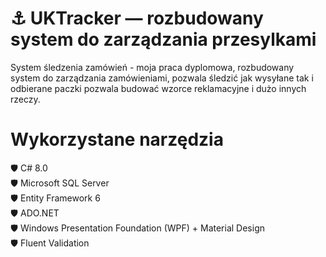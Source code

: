 # ⚓ UKTracker — rozbudowany system do zarządzania przesylkami
System śledzenia zamówień - moja praca dyplomowa, rozbudowany system do zarządzania zamówieniami, pozwala śledzić jak wysyłane tak i odbierane paczki pozwala budować wzorce reklamacyjne i dużo innych rzeczy.

# Wykorzystane narzędzia
🛡️ C# 8.0  
🛡️ Microsoft SQL Server  
🛡️ Entity Framework 6  
🛡️ ADO.NET  
🛡️ Windows Presentation Foundation (WPF) + Material Design  
🛡️ Fluent Validation  
